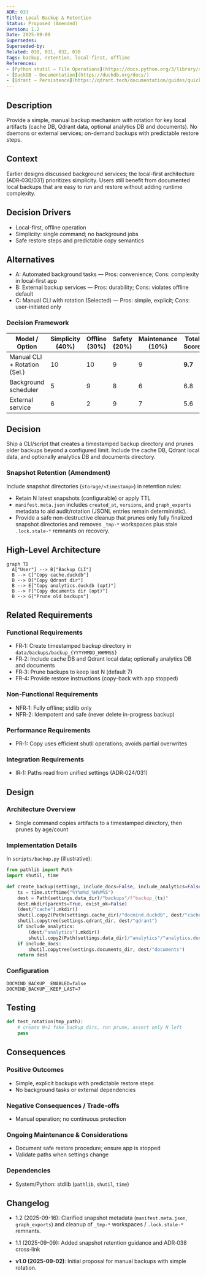 ```yaml
---
ADR: 033
Title: Local Backup & Retention
Status: Proposed (Amended)
Version: 1.2
Date: 2025-09-09
Supersedes:
Superseded-by:
Related: 030, 031, 032, 038
Tags: backup, retention, local-first, offline
References:
- [Python shutil — File Operations](https://docs.python.org/3/library/shutil.html)
- [DuckDB — Documentation](https://duckdb.org/docs/)
- [Qdrant — Persistence](https://qdrant.tech/documentation/guides/quick_start/#persistence)
---
```


## Description

Provide a simple, manual backup mechanism with rotation for key local artifacts (cache DB, Qdrant data, optional analytics DB and documents). No daemons or external services; on-demand backups with predictable restore steps.

## Context

Earlier designs discussed background services; the local-first architecture (ADR‑030/031) prioritizes simplicity. Users still benefit from documented local backups that are easy to run and restore without adding runtime complexity.

## Decision Drivers

- Local-first, offline operation
- Simplicity: single command; no background jobs
- Safe restore steps and predictable copy semantics

## Alternatives

- A: Automated background tasks — Pros: convenience; Cons: complexity in local-first app
- B: External backup services — Pros: durability; Cons: violates offline default
- C: Manual CLI with rotation (Selected) — Pros: simple, explicit; Cons: user-initiated only

### Decision Framework

| Model / Option                 | Simplicity (40%) | Offline (30%) | Safety (20%) | Maintenance (10%) | Total Score | Decision      |
| ------------------------------ | ---------------- | ------------- | ------------ | ----------------- | ----------- | ------------- |
| Manual CLI + Rotation (Sel.)   | 10               | 10            | 9            | 9                 | **9.7**     | ✅ Selected    |
| Background scheduler           | 5                | 9             | 8            | 6                 | 6.8         | Rejected      |
| External service               | 6                | 2             | 9            | 7                 | 5.6         | Rejected      |

## Decision

Ship a CLI/script that creates a timestamped backup directory and prunes older backups beyond a configured limit. Include the cache DB, Qdrant local data, and optionally analytics DB and documents directory.

### Snapshot Retention (Amendment)

Include snapshot directories (`storage/<timestamp>`) in retention rules:

- Retain N latest snapshots (configurable) or apply TTL
- `manifest.meta.json` includes `created_at`, `versions`, and `graph_exports` metadata to aid audit/rotation (JSONL entries remain deterministic).
- Provide a safe non‑destructive cleanup that prunes only fully finalized snapshot directories and removes `_tmp-*` workspaces plus stale `.lock.stale-*` remnants on recovery.

## High-Level Architecture

```mermaid
graph TD
  A["User"] --> B["Backup CLI"]
  B --> C["Copy cache.duckdb"]
  B --> D["Copy Qdrant dir"]
  B --> E["Copy analytics.duckdb (opt)"]
  B --> F["Copy documents dir (opt)"]
  B --> G["Prune old backups"]
```

## Related Requirements

### Functional Requirements

- FR‑1: Create timestamped backup directory in `data/backups/backup_{YYYYMMDD_HHMMSS}`
- FR‑2: Include cache DB and Qdrant local data; optionally analytics DB and documents
- FR‑3: Prune backups to keep last N (default 7)
- FR‑4: Provide restore instructions (copy-back with app stopped)

### Non-Functional Requirements

- NFR‑1: Fully offline; stdlib only
- NFR‑2: Idempotent and safe (never delete in-progress backup)

### Performance Requirements

- PR‑1: Copy uses efficient shutil operations; avoids partial overwrites

### Integration Requirements

- IR‑1: Paths read from unified settings (ADR‑024/031)

## Design

### Architecture Overview

- Single command copies artifacts to a timestamped directory, then prunes by age/count

### Implementation Details

In `scripts/backup.py` (illustrative):

```python
from pathlib import Path
import shutil, time

def create_backup(settings, include_docs=False, include_analytics=False):
    ts = time.strftime("%Y%m%d_%H%M%S")
    dest = Path(settings.data_dir)/"backups"/f"backup_{ts}"
    dest.mkdir(parents=True, exist_ok=False)
    (dest/"cache").mkdir()
    shutil.copy2(Path(settings.cache_dir)/"docmind.duckdb", dest/"cache"/"docmind.duckdb")
    shutil.copytree(settings.qdrant_dir, dest/"qdrant")
    if include_analytics:
        (dest/"analytics").mkdir()
        shutil.copy2(Path(settings.data_dir)/"analytics"/"analytics.duckdb", dest/"analytics"/"analytics.duckdb")
    if include_docs:
        shutil.copytree(settings.documents_dir, dest/"documents")
    return dest
```

### Configuration

```env
DOCMIND_BACKUP__ENABLED=false
DOCMIND_BACKUP__KEEP_LAST=7
```

## Testing

```python
def test_rotation(tmp_path):
    # create N+2 fake backup dirs, run prune, assert only N left
    pass
```

## Consequences

### Positive Outcomes

- Simple, explicit backups with predictable restore steps
- No background tasks or external dependencies

### Negative Consequences / Trade-offs

- Manual operation; no continuous protection

### Ongoing Maintenance & Considerations

- Document safe restore procedure; ensure app is stopped
- Validate paths when settings change

### Dependencies

- System/Python: stdlib (`pathlib`, `shutil`, `time`)

## Changelog

- 1.2 (2025-09-16): Clarified snapshot metadata (`manifest.meta.json`, `graph_exports`) and cleanup of `_tmp-*` workspaces / `.lock.stale-*` remnants.
- 1.1 (2025-09-09): Added snapshot retention guidance and ADR‑038 cross‑link

- **v1.0 (2025-09-02)**: Initial proposal for manual backups with simple rotation.
